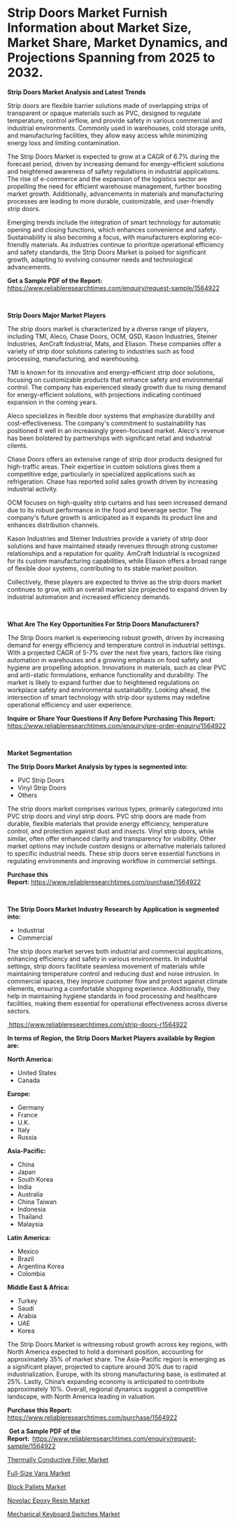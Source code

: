 <p><h1>Strip Doors Market Furnish Information about Market Size, Market Share, Market Dynamics, and Projections Spanning from 2025 to 2032.</h1></p><p><strong>Strip Doors Market Analysis and Latest Trends</strong></p>
<p><p>Strip doors are flexible barrier solutions made of overlapping strips of transparent or opaque materials such as PVC, designed to regulate temperature, control airflow, and provide safety in various commercial and industrial environments. Commonly used in warehouses, cold storage units, and manufacturing facilities, they allow easy access while minimizing energy loss and limiting contamination.</p><p>The Strip Doors Market is expected to grow at a CAGR of 6.7% during the forecast period, driven by increasing demand for energy-efficient solutions and heightened awareness of safety regulations in industrial applications. The rise of e-commerce and the expansion of the logistics sector are propelling the need for efficient warehouse management, further boosting market growth. Additionally, advancements in materials and manufacturing processes are leading to more durable, customizable, and user-friendly strip doors. </p><p>Emerging trends include the integration of smart technology for automatic opening and closing functions, which enhances convenience and safety. Sustainability is also becoming a focus, with manufacturers exploring eco-friendly materials. As industries continue to prioritize operational efficiency and safety standards, the Strip Doors Market is poised for significant growth, adapting to evolving consumer needs and technological advancements.</p></p>
<p><strong>Get a Sample PDF of the Report:&nbsp;</strong> <a href="https://www.reliableresearchtimes.com/enquiry/request-sample/1564922?utm_campaign=2131&utm_medium=2&utm_source=Github&utm_content=ia&utm_term=30012025&utm_id=strip-doors">https://www.reliableresearchtimes.com/enquiry/request-sample/1564922</a></p>
<p>&nbsp;</p>
<p><strong>Strip Doors Major Market Players</strong></p>
<p><p>The strip doors market is characterized by a diverse range of players, including TMI, Aleco, Chase Doors, OCM, QSD, Kason Industries, Steiner Industries, AmCraft Industrial, Mats, and Eliason. These companies offer a variety of strip door solutions catering to industries such as food processing, manufacturing, and warehousing.</p><p>TMI is known for its innovative and energy-efficient strip door solutions, focusing on customizable products that enhance safety and environmental control. The company has experienced steady growth due to rising demand for energy-efficient solutions, with projections indicating continued expansion in the coming years.</p><p>Aleco specializes in flexible door systems that emphasize durability and cost-effectiveness. The company's commitment to sustainability has positioned it well in an increasingly green-focused market. Aleco's revenue has been bolstered by partnerships with significant retail and industrial clients.</p><p>Chase Doors offers an extensive range of strip door products designed for high-traffic areas. Their expertise in custom solutions gives them a competitive edge, particularly in specialized applications such as refrigeration. Chase has reported solid sales growth driven by increasing industrial activity.</p><p>OCM focuses on high-quality strip curtains and has seen increased demand due to its robust performance in the food and beverage sector. The company's future growth is anticipated as it expands its product line and enhances distribution channels.</p><p>Kason Industries and Steiner Industries provide a variety of strip door solutions and have maintained steady revenues through strong customer relationships and a reputation for quality. AmCraft Industrial is recognized for its custom manufacturing capabilities, while Eliason offers a broad range of flexible door systems, contributing to its stable market position.</p><p>Collectively, these players are expected to thrive as the strip doors market continues to grow, with an overall market size projected to expand driven by industrial automation and increased efficiency demands.</p></p>
<p>&nbsp;</p>
<p><strong>What Are The Key Opportunities For Strip Doors Manufacturers?</strong></p>
<p><p>The Strip Doors market is experiencing robust growth, driven by increasing demand for energy efficiency and temperature control in industrial settings. With a projected CAGR of 5-7% over the next five years, factors like rising automation in warehouses and a growing emphasis on food safety and hygiene are propelling adoption. Innovations in materials, such as clear PVC and anti-static formulations, enhance functionality and durability. The market is likely to expand further due to heightened regulations on workplace safety and environmental sustainability. Looking ahead, the intersection of smart technology with strip door systems may redefine operational efficiency and user experience.</p></p>
<p><strong>Inquire or Share Your Questions If Any Before Purchasing This Report:</strong> <a href="https://www.reliableresearchtimes.com/enquiry/pre-order-enquiry/1564922?utm_campaign=2131&utm_medium=2&utm_source=Github&utm_content=ia&utm_term=30012025&utm_id=strip-doors">https://www.reliableresearchtimes.com/enquiry/pre-order-enquiry/1564922</a></p>
<p>&nbsp;</p>
<p><strong>Market Segmentation</strong></p>
<p><strong>The Strip Doors Market Analysis by types is segmented into:</strong></p>
<p><ul><li>PVC Strip Doors‎</li><li>Vinyl Strip Doors‎</li><li>Others</li></ul></p>
<p><p>The strip doors market comprises various types, primarily categorized into PVC strip doors and vinyl strip doors. PVC strip doors are made from durable, flexible materials that provide energy efficiency, temperature control, and protection against dust and insects. Vinyl strip doors, while similar, often offer enhanced clarity and transparency for visibility. Other market options may include custom designs or alternative materials tailored to specific industrial needs. These strip doors serve essential functions in regulating environments and improving workflow in commercial settings.</p></p>
<p><strong>Purchase this Report:&nbsp;</strong><a href="https://www.reliableresearchtimes.com/purchase/1564922?utm_campaign=2131&utm_medium=2&utm_source=Github&utm_content=ia&utm_term=30012025&utm_id=strip-doors">https://www.reliableresearchtimes.com/purchase/1564922</a></p>
<p>&nbsp;</p>
<p><strong>The Strip Doors Market Industry Research by Application is segmented into:</strong></p>
<p><ul><li>Industrial</li><li>Commercial</li></ul></p>
<p><p>The strip doors market serves both industrial and commercial applications, enhancing efficiency and safety in various environments. In industrial settings, strip doors facilitate seamless movement of materials while maintaining temperature control and reducing dust and noise intrusion. In commercial spaces, they improve customer flow and protect against climate elements, ensuring a comfortable shopping experience. Additionally, they help in maintaining hygiene standards in food processing and healthcare facilities, making them essential for operational effectiveness across diverse sectors.</p></p>
<p><a href="https://www.reliableresearchtimes.com/strip-doors-r1564922?utm_campaign=2131&utm_medium=2&utm_source=Github&utm_content=ia&utm_term=30012025&utm_id=strip-doors">&nbsp;https://www.reliableresearchtimes.com/strip-doors-r1564922</a></p>
<p><strong>In terms of Region, the Strip Doors Market Players available by Region are:</strong></p>
<p>
    <p> <strong> North America: </strong>
        <ul>
            <li>United States</li>
            <li>Canada</li>
        </ul>
        </p> 
    <p> <strong> Europe: </strong>
        <ul>
            <li>Germany</li>
            <li>France</li>
            <li>U.K.</li>
            <li>Italy</li>
            <li>Russia</li>
        </ul>
        </p> 
    <p> <strong> Asia-Pacific: </strong>
        <ul>
            <li>China</li>
            <li>Japan</li>
            <li>South Korea</li>
            <li>India</li>
            <li>Australia</li>
            <li>China Taiwan</li>
            <li>Indonesia</li>
            <li>Thailand</li>
            <li>Malaysia</li>
        </ul>
        </p> 
    <p> <strong> Latin America: </strong>
        <ul>
            <li>Mexico</li>
            <li>Brazil</li>
            <li>Argentina Korea</li>
            <li>Colombia</li>
        </ul>
        </p> 
    <p> <strong> Middle East & Africa: </strong>
        <ul>
            <li>Turkey</li>
            <li>Saudi</li>
            <li>Arabia</li>
            <li>UAE</li>
            <li>Korea</li>
        </ul>
    </p>
    </p>
<p><p>The Strip Doors Market is witnessing robust growth across key regions, with North America expected to hold a dominant position, accounting for approximately 35% of market share. The Asia-Pacific region is emerging as a significant player, projected to capture around 30% due to rapid industrialization. Europe, with its strong manufacturing base, is estimated at 25%. Lastly, China’s expanding economy is anticipated to contribute approximately 10%. Overall, regional dynamics suggest a competitive landscape, with North America leading in valuation.</p></p>
<p><strong>Purchase this Report: </strong><a href="https://www.reliableresearchtimes.com/purchase/1564922?utm_campaign=2131&utm_medium=2&utm_source=Github&utm_content=ia&utm_term=30012025&utm_id=strip-doors">https://www.reliableresearchtimes.com/purchase/1564922</a></p>
<p>&nbsp;<strong>Get a Sample PDF of the Report:&nbsp;&nbsp;</strong><a href="https://www.reliableresearchtimes.com/enquiry/request-sample/1564922?utm_campaign=2131&utm_medium=2&utm_source=Github&utm_content=ia&utm_term=30012025&utm_id=strip-doors">https://www.reliableresearchtimes.com/enquiry/request-sample/1564922</a></p>
<p><strong></strong></p>
<p><p><a href="https://github.com/abantolemox08/Market-Research-Report-List-1/blob/main/thermally-conductive-filler-market.md?utm_campaign=2131&utm_medium=2&utm_source=Github&utm_content=ia&utm_term=30012025&utm_id=strip-doors">Thermally Conductive Filler Market</a></p><p><a href="https://www.linkedin.com/pulse/future-trends-revenue-forecast-cagr-9-full-size-vans-market-ilrcc?utm_campaign=2131&utm_medium=2&utm_source=Github&utm_content=ia&utm_term=30012025&utm_id=strip-doors">Full-Size Vans Market</a></p><p><a href="https://www.linkedin.com/pulse/comprehending-rapid-growth-global-block-pallets-market-cagr-bwraf?utm_campaign=2131&utm_medium=2&utm_source=Github&utm_content=ia&utm_term=30012025&utm_id=strip-doors">Block Pallets Market</a></p><p><a href="https://github.com/peddicehle/Market-Research-Report-List-1/blob/main/novolac-epoxy-resin-market.md?utm_campaign=2131&utm_medium=2&utm_source=Github&utm_content=ia&utm_term=30012025&utm_id=strip-doors">Novolac Epoxy Resin Market</a></p><p><a href="https://www.linkedin.com/pulse/exploring-growth-opportunities-mechanical-keyboard-switches-3kucc?utm_campaign=2131&utm_medium=2&utm_source=Github&utm_content=ia&utm_term=30012025&utm_id=strip-doors">Mechanical Keyboard Switches Market</a></p></p>